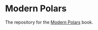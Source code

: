 # Modern Polars

The repository for the [Modern Polars](https://kevinheavey.github.io/modern-polars/) book.
